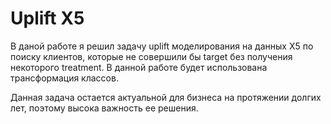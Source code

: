 # Uplift X5


В даной работе я решил задачу uplift моделирования на данных X5 по поиску клиентов, которые не совершили бы target без получения некоторого treatment. В данной работе будет использована трансформация классов.

Данная задача остается актуальной для бизнеса на протяжении долгих лет, поэтому высока важность ее решения.
